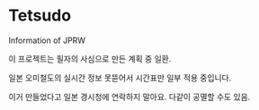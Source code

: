 # Tetsudo
Information of JPRW

이 프로젝트는 필자의 사심으로 만든 계획 중 일환.

일본 오미철도의 실시간 정보 못뜯어서 시간표만 일부 적용 중입니다.

이거 만들었다고 일본 경시청에 연락하지 말아요. 다같이 공멸할 수도 있음.

